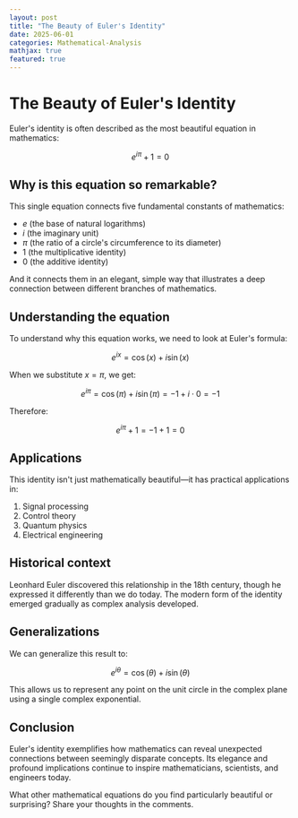 ```yaml
---
layout: post
title: "The Beauty of Euler's Identity"
date: 2025-06-01
categories: Mathematical-Analysis
mathjax: true
featured: true
---
```


# The Beauty of Euler's Identity

Euler's identity is often described as the most beautiful equation in mathematics:

$$e^{i\pi} + 1 = 0$$

## Why is this equation so remarkable?

This single equation connects five fundamental constants of mathematics:
- $e$ (the base of natural logarithms)
- $i$ (the imaginary unit)
- $\pi$ (the ratio of a circle's circumference to its diameter)
- $1$ (the multiplicative identity)
- $0$ (the additive identity)

And it connects them in an elegant, simple way that illustrates a deep connection between different branches of mathematics.

## Understanding the equation

To understand why this equation works, we need to look at Euler's formula:

$$e^{ix} = \cos(x) + i\sin(x)$$

When we substitute $x = \pi$, we get:

$$e^{i\pi} = \cos(\pi) + i\sin(\pi) = -1 + i \cdot 0 = -1$$

Therefore:

$$e^{i\pi} + 1 = -1 + 1 = 0$$

## Applications

This identity isn't just mathematically beautiful—it has practical applications in:

1. Signal processing
2. Control theory
3. Quantum physics
4. Electrical engineering

## Historical context

Leonhard Euler discovered this relationship in the 18th century, though he expressed it differently than we do today. The modern form of the identity emerged gradually as complex analysis developed.

## Generalizations

We can generalize this result to:

$$e^{i\theta} = \cos(\theta) + i\sin(\theta)$$

This allows us to represent any point on the unit circle in the complex plane using a single complex exponential.

## Conclusion

Euler's identity exemplifies how mathematics can reveal unexpected connections between seemingly disparate concepts. Its elegance and profound implications continue to inspire mathematicians, scientists, and engineers today.

What other mathematical equations do you find particularly beautiful or surprising? Share your thoughts in the comments.

